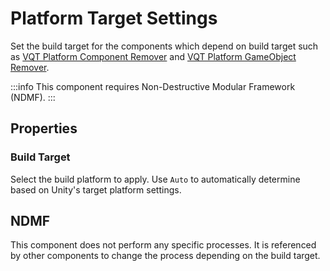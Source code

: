 # Platform Target Settings

Set the build target for the components which depend on build target such as [VQT Platform Component Remover] and [VQT Platform GameObject Remover].

:::info
This component requires Non-Destructive Modular Framework (NDMF).
:::

## Properties

### Build Target

Select the build platform to apply.
Use `Auto` to automatically determine based on Unity's target platform settings.

## NDMF

This component does not perform any specific processes.
It is referenced by other components to change the process depending on the build target.

[VQT Platform Component Remover]: ./platform-component-remover
[VQT Platform GameObject Remover]: ./platform-gameobject-remover

